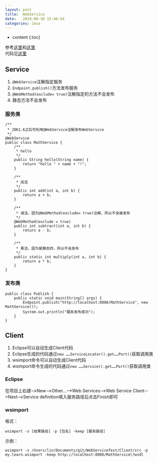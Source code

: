 ```yaml
---
layout: post
title:  WebService
date:   2018-08-30 15:46:54
categories: Java
---
```


* content
{:toc}

参考[这里](https://blog.csdn.net/qazwsxpcm/article/details/70370490)和[这里](http://iplaybest.com/webservice_one.html)  
代码见[这里](https://github.com/linyongchao/WebServiceTest)

## Service
1. ```@WebService```注解指定服务
2. ```Endpoint.publish()```方法发布服务
3. ```@WebMethod(exclude= true)```注解指定的方法不会发布
4. 静态方法不会发布

### 服务类
	
	/**
	 * JDK1.6之后可利用@WebService注解发布WebService
	 */
	@WebService
	public class MathService {
		/**
		 * hello
		 */
		public String hello(String name) {
			return "hello " + name + "!";
		}
	
		/**
		 * 加法
		 */
		public int add(int a, int b) {
			return a + b;
		}
	
		/**
		 * 减法，因为@WebMethod(exclude= true)注解，所以不会被发布
		 */
		@WebMethod(exclude = true)
		public int subtract(int a, int b) {
			return a - b;
		}
	
		/**
		 * 乘法，因为是静态的，所以不会发布
		 */
		public static int multiply(int a, int b) {
			return a * b;
		}
	}

### 发布类

	public class Publish {
		public static void main(String[] args) {
			Endpoint.publish("http://localhost:8088/MathService", new MathService());
			System.out.println("服务发布成功");
		}
	}

## Client

1. Eclipse可以自动生成Client代码
2. Eclipse生成的代码通过```new ……ServiceLocator().get……Port()```获取调用类
3. wsimport命令可以自动生成Client代码
4. wsimport命令生成的代码通过```new ……Service().get……Port()```获取调用类

### Eclipse

在项目上右键-->New-->Other...-->Web Services-->Web Service Client-->Next-->Service definition填入服务路径后点击Finish即可

### wsimport
格式：

	wsimport -s [结果路径] -p [包名] -keep [服务路径]  
	
示例：

	wsimport -s /Users/lin/Documents/git/WebServiceTest/Client/src -p my.learn.wsimport -keep http://localhost:8088/MathService\?wsdl